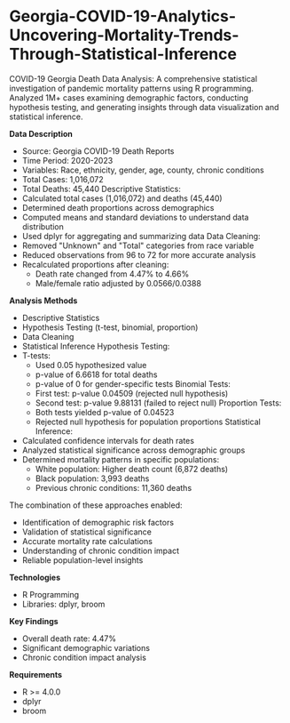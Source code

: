 # Georgia-COVID-19-Analytics-Uncovering-Mortality-Trends-Through-Statistical-Inference
COVID-19 Georgia Death Data Analysis: A comprehensive statistical investigation of pandemic mortality patterns using R programming. Analyzed 1M+ cases examining demographic factors, conducting hypothesis testing, and generating insights through data visualization and statistical inference.

**Data Description**
- Source: Georgia COVID-19 Death Reports
- Time Period: 2020-2023
- Variables: Race, ethnicity, gender, age, county, chronic conditions
- Total Cases: 1,016,072
- Total Deaths: 45,440
Descriptive Statistics:
- Calculated total cases (1,016,072) and deaths (45,440)
- Determined death proportions across demographics
- Computed means and standard deviations to understand data distribution
- Used dplyr for aggregating and summarizing data
Data Cleaning:
- Removed "Unknown" and "Total" categories from race variable
- Reduced observations from 96 to 72 for more accurate analysis
- Recalculated proportions after cleaning:
  * Death rate changed from 4.47% to 4.66%
  * Male/female ratio adjusted by 0.0566/0.0388

**Analysis Methods**
- Descriptive Statistics
- Hypothesis Testing (t-test, binomial, proportion)
- Data Cleaning
- Statistical Inference
Hypothesis Testing:
- T-tests:
  * Used 0.05 hypothesized value
  * p-value of 6.6618 for total deaths
  * p-value of 0 for gender-specific tests
Binomial Tests:
  * First test: p-value 0.04509 (rejected null hypothesis)
  * Second test: p-value 9.88131 (failed to reject null)
Proportion Tests:
  * Both tests yielded p-value of 0.04523
  * Rejected null hypothesis for population proportions
Statistical Inference:
- Calculated confidence intervals for death rates
- Analyzed statistical significance across demographic groups
- Determined mortality patterns in specific populations:
  * White population: Higher death count (6,872 deaths)
  * Black population: 3,993 deaths
  * Previous chronic conditions: 11,360 deaths

The combination of these approaches enabled:
- Identification of demographic risk factors
- Validation of statistical significance
- Accurate mortality rate calculations
- Understanding of chronic condition impact
- Reliable population-level insights
  
**Technologies**
- R Programming
- Libraries: dplyr, broom

**Key Findings**
- Overall death rate: 4.47%
- Significant demographic variations
- Chronic condition impact analysis

**Requirements**
- R >= 4.0.0
- dplyr
- broom
